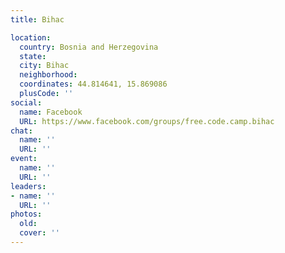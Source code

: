 ```yaml
---
title: Bihac

location:
  country: Bosnia and Herzegovina
  state: 
  city: Bihac
  neighborhood: 
  coordinates: 44.814641, 15.869086
  plusCode: ''
social:
  name: Facebook
  URL: https://www.facebook.com/groups/free.code.camp.bihac
chat:
  name: ''
  URL: ''
event:
  name: ''
  URL: ''
leaders:
- name: ''
  URL: ''
photos:
  old: 
  cover: ''
---
```

